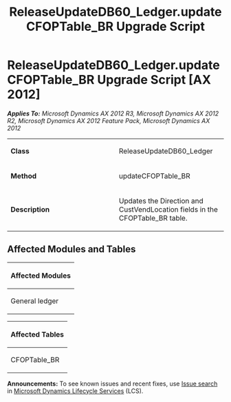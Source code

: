 ﻿---
title: ReleaseUpdateDB60_Ledger.updateCFOPTable_BR Upgrade Script
TOCTitle: ReleaseUpdateDB60_Ledger.updateCFOPTable_BR Upgrade Script
ms:assetid: cc8c3a22-a54c-8e5e-a5dd-001a84795a82
ms:mtpsurl: https://msdn.microsoft.com/en-us/library/JJ719697(v=AX.60)
ms:contentKeyID: 49711263
ms.date: 05/18/2015
mtps_version: v=AX.60
---

# ReleaseUpdateDB60\_Ledger.updateCFOPTable\_BR Upgrade Script [AX 2012]


_**Applies To:** Microsoft Dynamics AX 2012 R3, Microsoft Dynamics AX 2012 R2, Microsoft Dynamics AX 2012 Feature Pack, Microsoft Dynamics AX 2012_

<table>
<colgroup>
<col style="width: 50%" />
<col style="width: 50%" />
</colgroup>
<tbody>
<tr class="odd">
<td><p><strong>Class</strong></p></td>
<td><p>ReleaseUpdateDB60_Ledger</p></td>
</tr>
<tr class="even">
<td><p><strong>Method</strong></p></td>
<td><p>updateCFOPTable_BR</p></td>
</tr>
<tr class="odd">
<td><p><strong>Description</strong></p></td>
<td><p>Updates the Direction and CustVendLocation fields in the CFOPTable_BR table.</p></td>
</tr>
</tbody>
</table>


## Affected Modules and Tables

<table>
<colgroup>
<col style="width: 100%" />
</colgroup>
<thead>
<tr class="header">
<th><p>Affected Modules</p></th>
</tr>
</thead>
<tbody>
<tr class="odd">
<td><p>General ledger</p></td>
</tr>
</tbody>
</table>


<table>
<colgroup>
<col style="width: 100%" />
</colgroup>
<thead>
<tr class="header">
<th><p>Affected Tables</p></th>
</tr>
</thead>
<tbody>
<tr class="odd">
<td><p>CFOPTable_BR</p></td>
</tr>
</tbody>
</table>

  
**Announcements:** To see known issues and recent fixes, use [Issue search](http://go.microsoft.com/fwlink/?linkid=389258) in [Microsoft Dynamics Lifecycle Services](http://go.microsoft.com/fwlink/?linkid=306505) (LCS).

